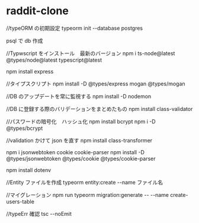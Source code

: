 # raddit-clone

//typeORM の初期設定
typeorm init --database postgres

psql で db 作成

//Typwscript をインストール　最新のバージョン
npm i ts-node@latest @types/node@latest typescript@latest

npm install express

//タイプスクリプト
npm install -D @types/express mogan @types/mogan

//DB のアップデートを常に監視する
npm install -D nodemon

//DB に登録する際のバリデーションをまとめたもの
npm install class-validator

//パスワードの暗号化　ハッシュ化
npm install bcrypt
npm i -D @types/bcrypt

//validation かけて json を直す
npm install class-transformer

npm i jsonwebtoken cookie cookie-parser
npm install -D @types/jsonwebtoken @types/cookie @types/cookie-parser

npm install dotenv

//Entity ファイルを作成
typeorm entity:create --name ファイル名

//マイグレーション
npm run typeorm migration:generate -- --name create-users-table

//typeErr 確認
tsc --noEmit
